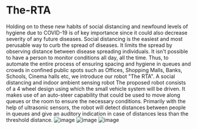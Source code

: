 # The-RTA
Holding on to these new habits of social distancing and newfound levels of hygiene due to COVID-19 is of key importance since it could also decrease severity of any future diseases. Social distancing is the easiest and most perusable way to curb the spread of diseases. It limits the spread by observing distance between disease spreading individuals. It isn't possible to have a person to monitor conditions all day, all the time. Thus, to automate the entire process of ensuring spacing and hygiene in queues and crowds in confined public spots such as Offices, Shopping Malls, Banks, Schools, Cinema halls etc, we introduce our robot "The RTA". 
A social distancing and indoor ambient sensing robot
The proposed robot consists of a 4 wheel design using which the small vehicle system will be driven. It makes use of an auto-steer capability that could be used to move along queues or the room to ensure the necessary conditions. Primarily with the help of ultrasonic sensors, the robot will detect distances between people in queues and give an auditory indication in case of distances less than the threshold distance.
![image](https://user-images.githubusercontent.com/63184884/195313290-7b6e4f34-2e15-4e15-968a-46c1463ab361.png)
![image](https://user-images.githubusercontent.com/63184884/195313326-d093b3d7-3e4b-4e51-8c3f-d49b737ad5c9.png)
![image](https://user-images.githubusercontent.com/63184884/195313343-4a22a410-b1c2-4e32-afa1-395fd19a0246.png)
